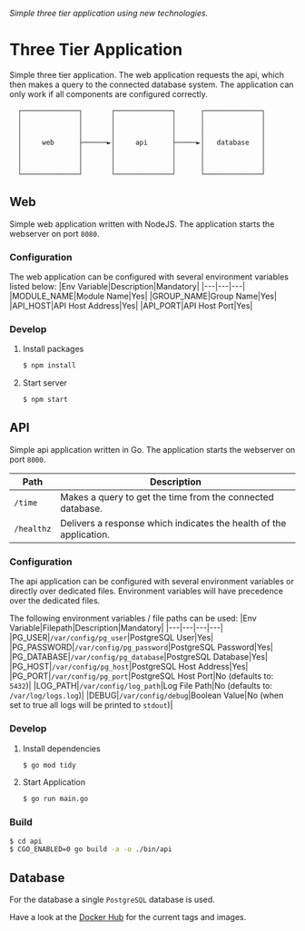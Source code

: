 *Simple three tier application using new technologies.*
# Three Tier Application
Simple three tier application. The web application requests the api, which then makes a query to the connected database system. The application can only work if all components are configured correctly.
```
  ┌──────────────┐       ┌──────────────┐      ┌──────────────┐
  │              │       │              │      │              │
  │              │       │              │      │              │
  │              │       │              │      │              │
  │     web      ├──────►│     api      ├─────►│   database   │
  │              │       │              │      │              │
  │              │       │              │      │              │
  │              │       │              │      │              │
  └──────────────┘       └──────────────┘      └──────────────┘
```
## Web
Simple web application written with NodeJS. The application starts the webserver on port `8080`.

### Configuration
The web application can be configured with several environment variables listed below:
|Env Variable|Description|Mandatory|
|---|---|---|
|MODULE_NAME|Module Name|Yes|
|GROUP_NAME|Group Name|Yes|
|API_HOST|API Host Address|Yes|
|API_PORT|API Host Port|Yes|

### Develop
1. Install packages
    ```bash
    $ npm install
    ```
2. Start server
    ```bash
    $ npm start
    ```

## API
Simple api application written in Go. The application starts the webserver on port `8000`.

|Path|Description|
|---|---|
|`/time`|Makes a query to get the time from the connected database.|
|`/healthz`|Delivers a response which indicates the health of the application.|

### Configuration
The api application can be configured with several environment variables or directly over dedicated files. Environment variables will have precedence over the dedicated files. 

The following environment variables / file paths can be used:
|Env Variable|Filepath|Description|Mandatory|
|---|---|---|---|
|PG_USER|`/var/config/pg_user`|PostgreSQL User|Yes|
|PG_PASSWORD|`/var/config/pg_password`|PostgreSQL Password|Yes|
|PG_DATABASE|`/var/config/pg_database`|PostgreSQL Database|Yes|
|PG_HOST|`/var/config/pg_host`|PostgreSQL Host Address|Yes|
|PG_PORT|`/var/config/pg_port`|PostgreSQL Host Port|No (defaults to: `5432`)|
|LOG_PATH|`/var/config/log_path`|Log File Path|No (defaults to: `/var/log/logs.log`)|
|DEBUG|`/var/config/debug`|Boolean Value|No (when set to true all logs will be printed to `stdout`)|

### Develop 
1. Install dependencies
    ```bash
    $ go mod tidy
    ```
2. Start Application
    ```bash
    $ go run main.go
    ```

### Build
```bash
$ cd api
$ CGO_ENABLED=0 go build -a -o ./bin/api
```

## Database
For the database a single `PostgreSQL` database is used.  
  
Have a look at the [Docker Hub](https://hub.docker.com) for the current tags and images.
